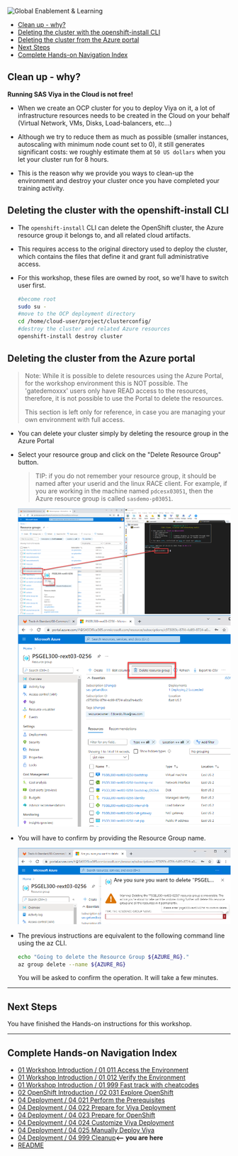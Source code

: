 ![Global Enablement & Learning](https://gelgitlab.race.sas.com/GEL/utilities/writing-content-in-markdown/-/raw/master/img/gel_banner_logo_tech-partners.jpg)

* [Clean up - why?](#clean-up---why)
* [Deleting the cluster with the openshift-install CLI](#deleting-the-cluster-with-the-openshift-install-cli)
* [Deleting the cluster from the Azure portal](#deleting-the-cluster-from-the-azure-portal)
* [Next Steps](#next-steps)
* [Complete Hands-on Navigation Index](#complete-hands-on-navigation-index)

## Clean up - why?

**Running SAS Viya in the Cloud is not free!**

* When we create an OCP cluster for you to deploy Viya on it, a lot of infrastructure resources needs to be created in the Cloud on your behalf (Virtual Network, VMs, Disks,  Load-balancers, etc...)

* Although we try to reduce them as much as possible (smaller instances, autoscaling with minimum node count set to 0), it still generates significant costs: we roughly estimate them at `50 US dollars` when you let your cluster run for 8 hours.

* This is the reason why we provide you ways to clean-up the environment and destroy your cluster once you have completed your training activity.

## Deleting the cluster with the openshift-install CLI

* The `openshift-install` CLI can delete the OpenShift cluster, the Azure resource group it belongs to, and all related cloud artifacts.
* This requires access to the original directory used to deploy the cluster, which contains the files that define it and grant full administrative access.
* For this workshop, these files are owned by root, so we'll have to switch user first.

    ```sh
    #become root
    sudo su -
    #move to the OCP deployment directory
    cd /home/cloud-user/project/clusterconfig/
    #destroy the cluster and related Azure resources
    openshift-install destroy cluster
    ```

## Deleting the cluster from the Azure portal

> Note: While it is possible to delete resources using the Azure Portal, for the workshop environment this is NOT possible. The 'gatedemoxxx' users only have READ access to the resources, therefore, it is not possible to use the Portal to delete the resources.
>
> This section is left only for reference, in case you are managing your own environment with full access.

* You can delete your cluster simply by deleting the resource group in the Azure Portal
* Select your resource group and click on the "Delete Resource Group" button.
   > TIP: if you do not remember your resource group, it should be named after your userid and the linux RACE client. For example, if you are working in the machine named `pdcesx03051`, then the Azure resource group is called `sasdemo-p03051`.

    ![delete rg](/img/delete_rg1.png)
    ![delete rg2](/img/delete_rg2.png)

* You will have to confirm by providing the Resource Group name.

    ![confirm deletion](/img/delete_rg3.png)

* The previous instructions are equivalent to the following command line using the az CLI.

    ```sh
    echo "Going to delete the Resource Group ${AZURE_RG}."
    az group delete --name ${AZURE_RG}
    ```

    You will be asked to confirm the operation. It will take a few minutes.

---

## Next Steps

You have finished the Hands-on instructions for this workshop.

---

## Complete Hands-on Navigation Index
<!-- startnav -->
* [01 Workshop Introduction / 01 011 Access the Environment](/01_Workshop_Introduction/01_011_Access_the_Environment.md)
* [01 Workshop Introduction / 01 012 Verify the Environment](/01_Workshop_Introduction/01_012_Verify_the_Environment.md)
* [01 Workshop Introduction / 01 999 Fast track with cheatcodes](/01_Workshop_Introduction/01_999_Fast_track_with_cheatcodes.md)
* [02 OpenShift Introduction / 02 031 Explore OpenShift](/02_OpenShift_Introduction/02_031_Explore_OpenShift.md)
* [04 Deployment / 04 021 Perform the Prerequisites](/04_Deployment/04_021_Perform_the_Prerequisites.md)
* [04 Deployment / 04 022 Prepare for Viya Deployment](/04_Deployment/04_022_Prepare_for_Viya_Deployment.md)
* [04 Deployment / 04 023 Prepare for OpenShift](/04_Deployment/04_023_Prepare_for_OpenShift.md)
* [04 Deployment / 04 024 Customize Viya Deployment](/04_Deployment/04_024_Customize_Viya_Deployment.md)
* [04 Deployment / 04 025 Manually Deploy Viya](/04_Deployment/04_025_Manually_Deploy_Viya.md)
* [04 Deployment / 04 999 Cleanup](/04_Deployment/04_999_Cleanup.md)**<-- you are here**
* [README](/README.md)
<!-- endnav -->
